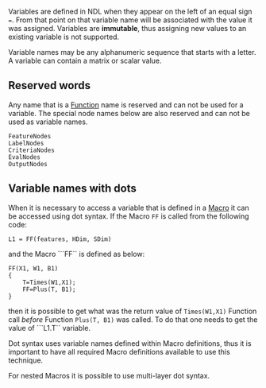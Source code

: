 Variables are defined in NDL when they appear on the left of an equal sign ```=```. From that point on that variable name will be associated with the value it was assigned. Variables are **immutable**, thus assigning new values to an existing variable is not supported.

Variable names may be any alphanumeric sequence that starts with a letter. A variable can contain a matrix or scalar value.

## Reserved words

Any name that is a [Function](.\NDL-Functions) name is reserved and can not be used for a variable. The special node names below are also  reserved and can not be used as variable names.
```
FeatureNodes
LabelNodes
CriteriaNodes
EvalNodes
OutputNodes
```

## Variable names with dots

When it is necessary to access a variable that is defined in a [Macro](.\NDL-Macros) it can be accessed using dot syntax. If the Macro ``FF`` is called from the following code:
```
L1 = FF(features, HDim, SDim)
```
and the Macro ```FF`` is defined as below:
```
FF(X1, W1, B1)
{
	T=Times(W1,X1);
	FF=Plus(T, B1);
}
```
then it is possible to get what was the return value of ```Times(W1,X1)``` Function call *before* Function ```Plus(T, B1)``` was called. To do that one needs to get the value of ```L1.T`` variable.

Dot syntax uses variable names defined within Macro definitions, thus it is important to have all required Macro definitions available to use this technique. 

For nested Macros it is possible to use multi-layer dot syntax.

 



